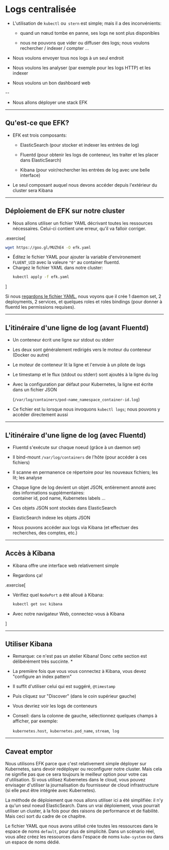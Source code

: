 # Logs centralisée

- L'utilisation de `kubectl` ou` stern` est simple; mais il a des inconvénients:

  - quand un nœud tombe en panne, ses logs ne sont plus disponibles

  - nous ne pouvons que vider ou diffuser des logs; nous voulons rechercher / indexer / compter ...

- Nous voulons envoyer tous nos logs à un seul endroit

- Nous voulons les analyser (par exemple pour les logs HTTP) et les indexer

- Nous voulons un bon dashboard web

--

- Nous allons déployer une stack EFK

---

## Qu'est-ce que EFK?

- EFK est trois composants:

  - ElasticSearch (pour stocker et indexer les entrées de log)

  - Fluentd (pour obtenir les logs de conteneur, les traiter et les placer dans ElasticSearch)

  - Kibana (pour voir/rechercher les entrées de log avec une belle interface)

- Le seul composant auquel nous devons accéder depuis l'extérieur du cluster sera Kibana

---

## Déploiement de EFK sur notre cluster

- Nous allons utiliser un fichier YAML décrivant toutes les ressources nécessaires. Celui-ci contient une erreur, qu'il va falloir corriger.

.exercise[
  ```bash
  wget https://goo.gl/MUZhE4 -O efk.yaml
  ```
- Éditez le fichier YAML pour ajouter la variable d'environement `FLUENT_UID` avec la valeure `"0"` au container fluentd.
- Chargez le fichier YAML dans notre cluster:
  ```bash
  kubectl apply -f efk.yaml
  ```


]

Si nous [regardons le fichier YAML](https://goo.gl/MUZhE4), nous voyons que
il crée 1 daemon set, 2 deployments, 2 services,
et quelques roles et roles bindings (pour donner à fluentd les permissions requises).

---

## L'itinéraire d'une ligne de log (avant Fluentd)

- Un conteneur écrit une ligne sur stdout ou stderr

- Les deux sont généralement redirigés vers le moteur du conteneur (Docker ou autre)

- Le moteur de conteneur lit la ligne et l'envoie à un pilote de logs

- Le timestamp et le flux (stdout ou stderr) sont ajoutés à la ligne du log

- Avec la configuration par défaut pour Kubernetes, la ligne est écrite dans un fichier JSON

  (`/var/log/containers/pod-name_namespace_container-id.log`)  

- Ce fichier est lu lorsque nous invoquons `kubectl logs`; nous pouvons y accéder directement aussi

---

## L'itinéraire d'une ligne de log (avec Fluentd)

- Fluentd s'exécute sur chaque noeud (grâce à un daemon set)

- Il bind-mount `/var/log/containers` de l'hôte (pour accéder à ces fichiers)

- Il scanne en permanence ce répertoire pour les nouveaux fichiers; les lit; les analyse

- Chaque ligne de log devient un objet JSON, entièrement annoté avec des informations supplémentaires:
  <br/> container id, pod name, Kubernetes labels ...

- Ces objets JSON sont stockés dans ElasticSearch

- ElasticSearch indexe les objets JSON

- Nous pouvons accéder aux logs via Kibana (et effectuer des recherches, des comptes, etc.)

---

## Accès à Kibana

- Kibana offre une interface web relativement simple

- Regardons ça!

.exercise[

- Vérifiez quel `NodePort` a été alloué à Kibana:
  ```bash
  kubectl get svc kibana
  ```

- Avec notre navigateur Web, connectez-vous à Kibana

]

---

## Utiliser Kibana

* Remarque: ce n'est pas un atelier Kibana! Donc cette section est délibérément très succinte. *

- La première fois que vous vous connectez à Kibana, vous devez "configure an index pattern"

- Il suffit d'utiliser celui qui est suggéré, `@timestamp`

- Puis cliquez sur "Discover" (dans le coin supérieur gauche)

- Vous devriez voir les logs de conteneurs

- Conseil: dans la colonne de gauche, sélectionnez quelques champs à afficher, par exemple:

  `kubernetes.host`,` kubernetes.pod_name`, `stream`,` log`

---

## Caveat emptor

Nous utilisons EFK parce que c'est relativement simple
déployer sur Kubernetes, sans devoir redéployer ou reconfigurer
notre cluster. Mais cela ne signifie pas que ce sera toujours le meilleur
option pour votre cas d'utilisation. Si vous utilisez Kubernetes dans le
cloud, vous pouvez envisager d'utiliser la journalisation du fournisseur de cloud
infrastructure (si elle peut être intégrée avec Kubernetes).

La méthode de déploiement que nous allons utiliser ici a été simplifiée:
il n'y a qu'un seul noeud ElasticSearch. Dans un vrai déploiement, vous
pourrait utiliser un cluster, à la fois pour des raisons de performance et de fiabilité.
Mais ceci sort du cadre de ce chapitre.

Le fichier YAML que nous avons utilisé crée toutes les ressources dans le
espace de noms `default`, pour plus de simplicité. Dans un scénario réel, vous allez
créez les ressources dans l'espace de noms `kube-system` ou dans un espace de noms dédié.
